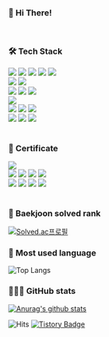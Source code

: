 <h3>👋 Hi There!</h3>
<br>
<h3><b>🛠 Tech Stack</b></h3>
<div>
<img src="https://img.shields.io/badge/html5-E34F26?style=for-the-badge&logo=html5&logoColor=white"> 
<img src="https://img.shields.io/badge/css-1572B6?style=for-the-badge&logo=css3&logoColor=white">
<img src="https://img.shields.io/badge/bootstrap-7952B3?style=for-the-badge&logo=bootstrap&logoColor=white">
<img src="https://img.shields.io/badge/javascript-F7DF1E?style=for-the-badge&logo=javascript&logoColor=black"> 
<img src="https://img.shields.io/badge/jquery-0769AD?style=for-the-badge&logo=jquery&logoColor=white">
<br>

<img src="https://img.shields.io/badge/java-007396?style=for-the-badge&logo=java&logoColor=white">
<img src="https://img.shields.io/badge/spring-6DB33F?style=for-the-badge&logo=spring&logoColor=white">
<br>

<img src="https://img.shields.io/badge/oracle-F80000?style=for-the-badge&logo=oracle&logoColor=white">
<img src="https://img.shields.io/badge/PL/SQL-F80000?style=for-the-badge&logo=oracle&logoColor=white">
<img src="https://img.shields.io/badge/TUNING-F80000?style=for-the-badge&logo=oracle&logoColor=white">
<br>

<img src="https://img.shields.io/badge/linux-FCC624?style=for-the-badge&logo=linux&logoColor=black">
<br>
  
<img src="https://img.shields.io/badge/apache tomcat-F8DC75?style=for-the-badge&logo=apachetomcat&logoColor=white">
<img src="https://img.shields.io/badge/wildfly-blueviolet?style=for-the-badge&logo=wildfly&logoColor=white">
<img src="https://img.shields.io/badge/jeus-blue?style=for-the-badge&logo=jeus&logoColor=white">
<br>

<img src="https://img.shields.io/badge/svn-green?style=for-the-badge&logo=svn&logoColor=white">
<img src="https://img.shields.io/badge/jenkins-D24939?style=for-the-badge&logo=jenkins&logoColor=white">
<img src="https://img.shields.io/badge/github-181717?style=for-the-badge&logo=github&logoColor=white">
</div>
<br>

<h3>🌱 Certificate</h3>
<div>
<img src="https://img.shields.io/badge/정보처리기사-lightgrey?style=for-the-badge&logo=&logoColor=white">
<br>
  
<img src="https://img.shields.io/badge/투자자산운용사-inactive?style=for-the-badge&logo=&logoColor=white">
<img src="https://img.shields.io/badge/파생상품투자상담사-inactive?style=for-the-badge&logo=&logoColor=white">
<img src="https://img.shields.io/badge/증권투자상담사-inactive?style=for-the-badge&logo=&logoColor=white">
<img src="https://img.shields.io/badge/펀드투자상담사-inactive?style=for-the-badge&logo=&logoColor=white">
<br>

<img src="https://img.shields.io/badge/AFPK-inactive?style=for-the-badge&logo=&logoColor=white">
<img src="https://img.shields.io/badge/자산관리사(은행FP)-inactive?style=for-the-badge&logo=&logoColor=white">
<img src="https://img.shields.io/badge/외환전문역 1종-inactive?style=for-the-badge&logo=&logoColor=white">
<img src="https://img.shields.io/badge/은행텔러-inactive?style=for-the-badge&logo=&logoColor=white">

</div>
<br>
  
<h3>🏅 Baekjoon solved rank</h3>

[![Solved.ac프로필](http://mazassumnida.wtf/api/v2/generate_badge?boj=dlckdgjs89)](https://solved.ac/dlckdgjs89)

<h3>💎 Most used language</h3>

![Top Langs](https://github-readme-stats.vercel.app/api/top-langs/?username=leechun1095&layout=compact&theme=dracula)

<h3>👨🏻‍💻 GitHub stats</h3>

[![Anurag's github stats](https://github-readme-stats.vercel.app/api?username=leechun1095)](https://github.com/anuraghazra/github-readme-stats)


![Hits](https://hits.seeyoufarm.com/api/count/incr/badge.svg?url=https%3A%2F%2Fgithub.com%2Fleechun1095&count_bg=%233DBCC8&title_bg=%23555555&icon=&icon_color=%23E7E7E7&title=hits&edge_flat=false) 
[![Tistory Badge](https://img.shields.io/badge/T%20Blog-555263?style=flat&logoColor=white)](https://leechun.tistory.com/)

<!--
**leechun1095/leechun1095** is a ✨ _special_ ✨ repository because its `README.md` (this file) appears on your GitHub profile.

Here are some ideas to get you started:

- 🔭 I’m currently working on ...
- 🌱 I’m currently learning ...
- 👯 I’m looking to collaborate on ...
- 🤔 I’m looking for help with ...
- 💬 Ask me about ...
- 📫 How to reach me: ...
- 😄 Pronouns: ...
- ⚡ Fun fact: ...
-->
